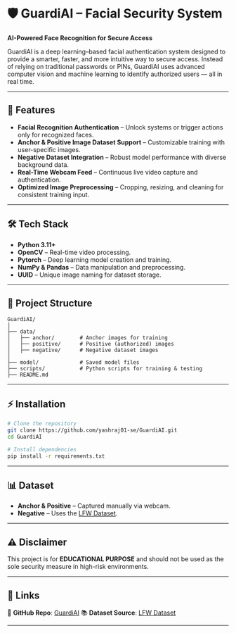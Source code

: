 
# 🛡️ GuardiAI – Facial Security System

**AI-Powered Face Recognition for Secure Access**

GuardiAI is a deep learning–based facial authentication system designed to provide a smarter, faster, and more intuitive way to secure access. Instead of relying on traditional passwords or PINs, GuardiAI uses advanced computer vision and machine learning to identify authorized users — all in real time.

---

## 🚀 Features

* **Facial Recognition Authentication** – Unlock systems or trigger actions only for recognized faces.
* **Anchor & Positive Image Dataset Support** – Customizable training with user-specific images.
* **Negative Dataset Integration** – Robust model performance with diverse background data.
* **Real-Time Webcam Feed** – Continuous live video capture and authentication.
* **Optimized Image Preprocessing** – Cropping, resizing, and cleaning for consistent training input.

---

## 🛠️ Tech Stack

* **Python 3.11+**
* **OpenCV** – Real-time video processing.
* **Pytorch** – Deep learning model creation and training.
* **NumPy & Pandas** – Data manipulation and preprocessing.
* **UUID** – Unique image naming for dataset storage.

---

## 📂 Project Structure

```
GuardiAI/
│
├── data/
│   ├── anchor/        # Anchor images for training
│   ├── positive/      # Positive (authorized) images
│   ├── negative/      # Negative dataset images
│
├── model/             # Saved model files
├── scripts/           # Python scripts for training & testing
├── README.md
```

---

## ⚡ Installation

```bash
# Clone the repository
git clone https://github.com/yashraj01-se/GuardiAI.git
cd GuardiAI

# Install dependencies
pip install -r requirements.txt
```


---

## 📊 Dataset

* **Anchor & Positive** – Captured manually via webcam.
* **Negative** – Uses the [LFW Dataset](https://www.kaggle.com/datasets/jessicali9530/lfw-dataset).

---

## ⚠️ Disclaimer

This project is for **EDUCATIONAL PURPOSE** and should not be used as the sole security measure in high-risk environments.

---

## 📎 Links

🔗 **GitHub Repo**: [GuardiAI](https://github.com/yashraj01-se/GuardiAI)
📚 **Dataset Source**: [LFW Dataset](https://www.kaggle.com/datasets/jessicali9530/lfw-dataset)

---

